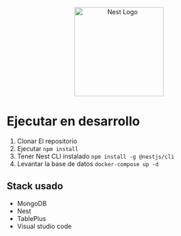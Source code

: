 <p align="center">
  <a href="http://nestjs.com/" target="blank"><img src="https://nestjs.com/img/logo-small.svg" width="200" alt="Nest Logo" /></a>
</p>

# Ejecutar en desarrollo

1. Clonar El repositorio
2. Ejecutar ```npm install```
3. Tener Nest CLI instalado ```npm install -g @nestjs/cli```
4. Levantar la base de datos ```docker-compose up -d```

## Stack usado
* MongoDB
* Nest
* TablePlus
* Visual studio code
